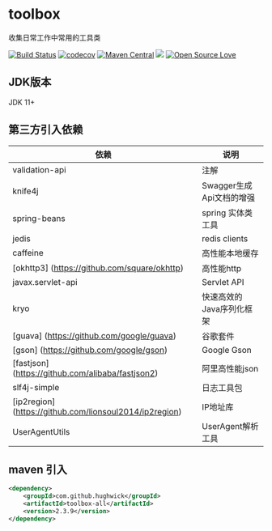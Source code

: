 # toolbox

收集日常工作中常用的工具类

[![Build Status](https://travis-ci.com/HughWick/toolbox.svg?branch=master)](https://travis-ci.com/HughWick/toolbox)
[![codecov](https://codecov.io/gh/HughWick/toolbox/branch/master/graph/badge.svg)](https://codecov.io/gh/HughWick/toolbox)
[![Maven Central](https://maven-badges.herokuapp.com/maven-central/com.github.hughwick/toolbox-all/badge.svg)](https://maven-badges.herokuapp.com/maven-central/com.github.hughwick/toolbox-all)
[![](https://img.shields.io/badge/license-Apache2-FF0080.svg)](https://github.com/hughwick/toolbox/blob/master/LICENSE.txt)
[![Open Source Love](https://badges.frapsoft.com/os/v2/open-source.svg?v=103)](https://github.com/hughwick/toolbox)

## JDK版本

JDK 11+

## 第三方引入依赖

|  依赖   | 说明  |
|  ----  | ----  |
| validation-api  | 注解 |
| knife4j  | Swagger生成Api文档的增强 |
| spring-beans  | spring 实体类工具 |
| jedis  | redis clients |
| caffeine  | 高性能本地缓存 |
| [okhttp3] (https://github.com/square/okhttp)  | 高性能http |
| javax.servlet-api  | Servlet API |
| kryo  | 快速高效的Java序列化框架 |
| [guava] (https://github.com/google/guava)  | 谷歌套件 |
| [gson] (https://github.com/google/gson) | Google Gson |
| [fastjson] (https://github.com/alibaba/fastjson2)  | 阿里高性能json |
| slf4j-simple  | 日志工具包 |
| [ip2region] (https://github.com/lionsoul2014/ip2region) | IP地址库 |
| UserAgentUtils  | UserAgent解析工具 |
## maven 引入

```xml
<dependency>
    <groupId>com.github.hughwick</groupId>
    <artifactId>toolbox-all</artifactId>
    <version>2.3.9</version>
</dependency>
```
